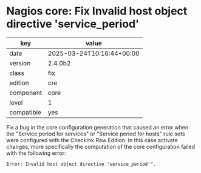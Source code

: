 [//]: # (werk v2)
# Nagios core: Fix Invalid host object directive 'service_period'

key        | value
---------- | ---
date       | 2025-03-24T10:16:44+00:00
version    | 2.4.0b2
class      | fix
edition    | cre
component  | core
level      | 1
compatible | yes

Fix a bug in the core configuration generation that caused an error when the
"Service period for services" or "Service period for hosts" rule sets were
configured with the Checkmk Raw Edition. In this case activate changes, more
specifically the computation of the core configuration failed with the
following error:

```
Error: Invalid host object directive 'service_period'".
```

